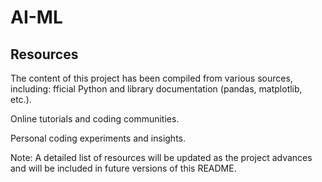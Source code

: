 # AI-ML
## Resources
The content of this project has been compiled from various sources, including:
fficial Python and library documentation (pandas, matplotlib, etc.).

Online tutorials and coding communities.

Personal coding experiments and insights.

Note: A detailed list of resources will be updated as the project advances and will be included in future versions of this README.

